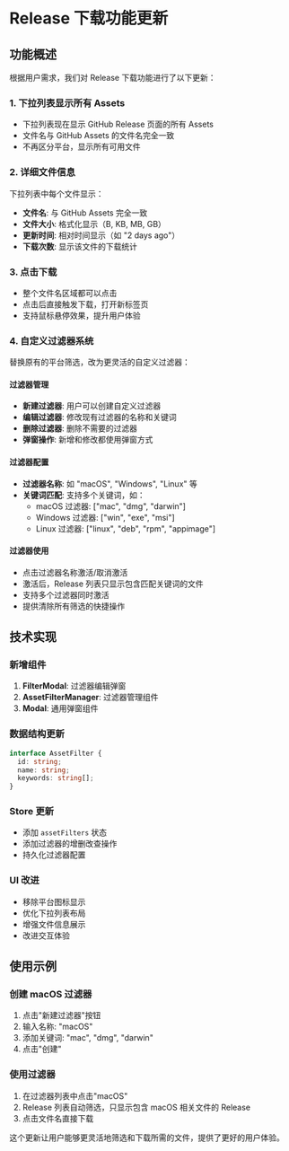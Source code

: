 # Release 下载功能更新

## 功能概述

根据用户需求，我们对 Release 下载功能进行了以下更新：

### 1. 下拉列表显示所有 Assets
- 下拉列表现在显示 GitHub Release 页面的所有 Assets
- 文件名与 GitHub Assets 的文件名完全一致
- 不再区分平台，显示所有可用文件

### 2. 详细文件信息
下拉列表中每个文件显示：
- **文件名**: 与 GitHub Assets 完全一致
- **文件大小**: 格式化显示（B, KB, MB, GB）
- **更新时间**: 相对时间显示（如 "2 days ago"）
- **下载次数**: 显示该文件的下载统计

### 3. 点击下载
- 整个文件名区域都可以点击
- 点击后直接触发下载，打开新标签页
- 支持鼠标悬停效果，提升用户体验

### 4. 自定义过滤器系统
替换原有的平台筛选，改为更灵活的自定义过滤器：

#### 过滤器管理
- **新建过滤器**: 用户可以创建自定义过滤器
- **编辑过滤器**: 修改现有过滤器的名称和关键词
- **删除过滤器**: 删除不需要的过滤器
- **弹窗操作**: 新增和修改都使用弹窗方式

#### 过滤器配置
- **过滤器名称**: 如 "macOS", "Windows", "Linux" 等
- **关键词匹配**: 支持多个关键词，如：
  - macOS 过滤器: ["mac", "dmg", "darwin"]
  - Windows 过滤器: ["win", "exe", "msi"]
  - Linux 过滤器: ["linux", "deb", "rpm", "appimage"]

#### 过滤器使用
- 点击过滤器名称激活/取消激活
- 激活后，Release 列表只显示包含匹配关键词的文件
- 支持多个过滤器同时激活
- 提供清除所有筛选的快捷操作

## 技术实现

### 新增组件
1. **FilterModal**: 过滤器编辑弹窗
2. **AssetFilterManager**: 过滤器管理组件
3. **Modal**: 通用弹窗组件

### 数据结构更新
```typescript
interface AssetFilter {
  id: string;
  name: string;
  keywords: string[];
}
```

### Store 更新
- 添加 `assetFilters` 状态
- 添加过滤器的增删改查操作
- 持久化过滤器配置

### UI 改进
- 移除平台图标显示
- 优化下拉列表布局
- 增强文件信息展示
- 改进交互体验

## 使用示例

### 创建 macOS 过滤器
1. 点击"新建过滤器"按钮
2. 输入名称: "macOS"
3. 添加关键词: "mac", "dmg", "darwin"
4. 点击"创建"

### 使用过滤器
1. 在过滤器列表中点击"macOS"
2. Release 列表自动筛选，只显示包含 macOS 相关文件的 Release
3. 点击文件名直接下载

这个更新让用户能够更灵活地筛选和下载所需的文件，提供了更好的用户体验。